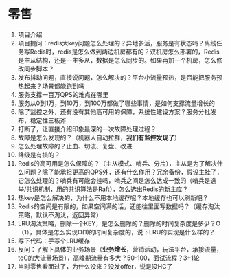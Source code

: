 # 零售

1. 项目介绍
2. 项目提问：redis大key问题怎么处理的？异地多活，服务是有状态吗？离线任务写Redis时，redis是怎么做到两边机房都有的？双机房怎么部署的，Redis是主从结构，还是一主多从，数据是怎么同步的。如果再加一个机房，怎么修改同步脚本？
3. 发布抖动问题，直接说问题，怎么解决的？平台小流量预热，是否能把服务预热起来？场景都能跑到吗
4. 服务支撑一百万QPS的难点在哪里
5. 服务从0到1万，到10万，到100万都做了哪些事情，是如何支撑流量增长的
6. 除了监控之外，还有没有其他高可用的保障，系统性建设方案？服务分批发布，稳定性三板斧
7. 打断了，让直接介绍印象最深的一次故障处理过程？
8. 故障是怎么发现的？（机器人自动拉群，**我们有监控发现了**）
9. 怎么处理故障的？止血、切流、复盘、改进
10. 降级是有损的？
11. Redis的高可用是怎么保障的？（主从模式、哨兵、分片），主从是为了解决什么问题？除了能承担更高的QPS外，还有什么作用？冗余备份，假设主挂了，它怎么处理的？哨兵有可能会挂吗，哨兵之间是怎么达成一致的（哨兵是选举/共识机制，用的共识算法是Raft），怎么选出Redis的新主库？
12. 热key是怎么解决的，为什么不用本地缓存呢？本地缓存也可以刷新吧？
13. Redis的空间是有限的，如果空间满的话，还能往里面写数据吗？（缓存淘汰策略，默认不淘汰，返回异常）
14. LRU淘汰策略，删除一个KEY，是怎么删除的？删除的时间复杂度是多少？O（1），具体是怎么实现O(1)的时间复杂度的，说下LRU的实现是什么样的？
15. 写下代码：手写个LRU缓存
16. 反问：了解下具体的业务场景（**业务增长**，营销活动，玩法平台，承接流量，toC的大流量场景），高峰期流量有多大？50-100，面试流程？3+1轮
17. 当时零售看面过了，为什么没来？没发offer，说是没HC了